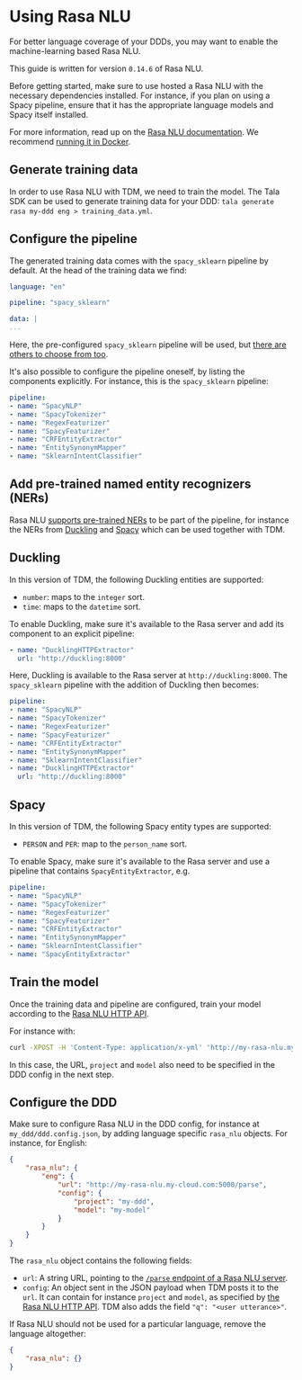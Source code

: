 # Using Rasa NLU

For better language coverage of your DDDs, you may want to enable the machine-learning based Rasa NLU.

This guide is written for version `0.14.6` of Rasa NLU.

Before getting started, make sure to use hosted a Rasa NLU with the necessary dependencies installed. For instance, if you plan on using a Spacy pipeline, ensure that it has the appropriate language models and Spacy itself installed.

For more information, read up on the [Rasa NLU documentation](https://legacy-docs.rasa.com/docs/nlu/0.14.6/). We recommend [running it in Docker](https://legacy-docs.rasa.com/docs/nlu/0.14.6/docker/).

## Generate training data

In order to use Rasa NLU with TDM, we need to train the model. The Tala SDK can be used to generate training data for your DDD: `tala generate rasa my-ddd eng > training_data.yml`.

## Configure the pipeline

The generated training data comes with the `spacy_sklearn` pipeline by default. At the head of the training data we find:

```yml
language: "en"

pipeline: "spacy_sklearn"

data: |
...
```

Here, the pre-configured `spacy_sklearn` pipeline will be used, but [there are others to choose from too](https://legacy-docs.rasa.com/docs/nlu/0.14.6/choosing_pipeline/).

It's also possible to configure the pipeline oneself, by listing the components explicitly. For instance, this is the `spacy_sklearn` pipeline:
```yml
pipeline:
- name: "SpacyNLP"
- name: "SpacyTokenizer"
- name: "RegexFeaturizer"
- name: "SpacyFeaturizer"
- name: "CRFEntityExtractor"
- name: "EntitySynonymMapper"
- name: "SklearnIntentClassifier"
```

## Add pre-trained named entity recognizers (NERs)

Rasa NLU [supports pre-trained NERs](https://legacy-docs.rasa.com/docs/nlu/0.14.6/entities/) to be part of the pipeline, for instance the NERs from [Duckling](https://legacy-docs.rasa.com/docs/nlu/0.14.6/components/#ner-duckling-http) and [Spacy](https://legacy-docs.rasa.com/docs/nlu/0.14.6/components/#ner-spacy) which can be used together with TDM.

## Duckling
In this version of TDM, the following Duckling entities are supported:

- `number`: maps to the `integer` sort.
- `time`: maps to the `datetime` sort.

To enable Duckling, make sure it's available to the Rasa server and add its component to an explicit pipeline:

```yml
- name: "DucklingHTTPExtractor"
  url: "http://duckling:8000"
```

Here, Duckling is available to the Rasa server at `http://duckling:8000`. The `spacy_sklearn` pipeline with the addition of Duckling then becomes:

```yml
pipeline:
- name: "SpacyNLP"
- name: "SpacyTokenizer"
- name: "RegexFeaturizer"
- name: "SpacyFeaturizer"
- name: "CRFEntityExtractor"
- name: "EntitySynonymMapper"
- name: "SklearnIntentClassifier"
- name: "DucklingHTTPExtractor"
  url: "http://duckling:8000"
```

## Spacy
In this version of TDM, the following Spacy entity types are supported:

- `PERSON` and `PER`: map to the `person_name` sort.

To enable Spacy, make sure it's available to the Rasa server and use a pipeline that contains `SpacyEntityExtractor`, e.g.

```yml
pipeline:
- name: "SpacyNLP"
- name: "SpacyTokenizer"
- name: "RegexFeaturizer"
- name: "SpacyFeaturizer"
- name: "CRFEntityExtractor"
- name: "EntitySynonymMapper"
- name: "SklearnIntentClassifier"
- name: "SpacyEntityExtractor"
```

## Train the model

Once the training data and pipeline are configured, train your model according to the [Rasa NLU HTTP API](https://legacy-docs.rasa.com/docs/nlu/0.14.6/http/#post-train).

For instance with:

```bash
curl -XPOST -H 'Content-Type: application/x-yml' 'http://my-rasa-nlu.my-cloud.com:5000/train?project=my-ddd&model=my-model' --data-binary @training_data.yml
```

In this case, the URL, `project` and `model` also need to be specified in the DDD config in the next step.


## Configure the DDD

Make sure to configure Rasa NLU in the DDD config, for instance at `my_ddd/ddd.config.json`, by adding language specific `rasa_nlu` objects. For instance, for English:

```json
{
    "rasa_nlu": {
        "eng": {
            "url": "http://my-rasa-nlu.my-cloud.com:5000/parse",
            "config": {
                "project": "my-ddd",
                "model": "my-model"
            }
        }
    }
}
```

The `rasa_nlu` object contains the following fields:

- `url`: A string URL, pointing to the [`/parse` endpoint of a Rasa NLU server](https://legacy-docs.rasa.com/docs/nlu/0.14.6/http/#post-parse).
- `config`: An object sent in the JSON payload when TDM posts it to the `url`. It can contain for instance `project` and `model`, as specified by [the Rasa NLU HTTP API](https://legacy-docs.rasa.com/docs/nlu/0.14.6/http/#post-parse). TDM also adds the field `"q": "<user utterance>"`.

If Rasa NLU should not be used for a particular language, remove the language altogether:

```json
{
    "rasa_nlu": {}
}
```
